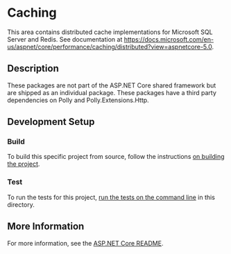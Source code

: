 # Caching

This area contains distributed cache implementations for Microsoft SQL Server and Redis. See documentation at <https://docs.microsoft.com/en-us/aspnet/core/performance/caching/distributed?view=aspnetcore-5.0>.

## Description

These packages are not part of the ASP.NET Core shared framework but are shipped as an individual package. These packages have a third party dependencies on Polly and Polly.Extensions.Http.

## Development Setup

### Build

To build this specific project from source, follow the instructions [on building the project](../../docs/BuildFromSource.md#step-3-build-the-repo).

### Test

To run the tests for this project, [run the tests on the command line](../../docs/BuildFromSource.md#running-tests-on-command-line) in this directory.

## More Information

For more information, see the [ASP.NET Core README](../../README.md).
